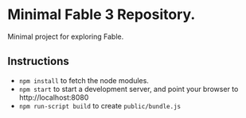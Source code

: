 # Minimal Fable 3 Repository.

Minimal project for exploring Fable.

## Instructions

 - `npm install` to fetch the node modules.
 - `npm start` to start a development server, and point
    your browser to http://localhost:8080
 - `npm run-script build` to create `public/bundle.js`
